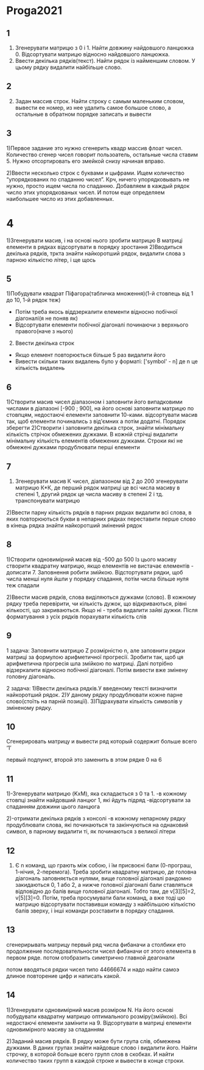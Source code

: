# Proga2021

## 1
1. Згенерувати матрицю з 0 і 1. Найти довжину найдовшого ланцюжка 0. Відсортувати матрицю відносно найдовшого ланцюжка.
2. Ввести декілька рядків(текст). Найти рядок із найменшим словом. У цьому рядку видалити найбільше слово.
## 2
2) Задан массив строк. Найти строку с самым маленьким словом, вывести ее номер, из нее удалить самое большое слово, а остальные в обратном порядке записать и вывести
## 3
1)Первое задание это нужно сгенерить квадр массив флоат чисел. Количество сгенер чисел говорит пользоатель, остальные числа ставим 5. Нужно отсортировать его змейкой снизу начиная вправо.

2)Ввести несколько строк с буквами и цыфрами. Ищем количество “упорядкованих по спаданню чисел”. Крч, ничего упорядковывать не нужно, просто ищем числа по спаданню. Добавляем в каждый рядок число этих упорядкованых чисел. И потом еще определяем наибольшее число из этих добавленных.
# 4
1)Згенерувати масив, і на основі нього зробити матрицю
В матриці елементи в рядках відсортувати в порядку 
зростання
2)Вводиться декілька рядків, тркта знайти найкоротший рядок, видалити слова з парною кількістю літер, і ще щось
## 5
1)Побудувати квадрат Піфагора(табличка множення)(1-й стовпець від 1 до 10, 1-й рядок теж)
- Потім треба якось віддзеркалити елементи відносно побічної діагоналі(я не поняв як)
- Відсортувати елементи побічної діагоналі починаючи з верхнього правого(наче з нього)
2) Ввести декілька строк
- Якщо елемент повторюється більше 5 раз видалити його
- Вивести скільки таких видалень було у форматі: ['symbol' - n] де n це кількість видалень
## 6
1)Створити масив чисел діапазоном і заповнити його випадковими числами в діапазоні [-900 ; 900], на його основі заповнити матрицю по стовпцям, недостаючі елементи заповнити 10-ками.
відсортувати масив так, щоб елементи починались з від'ємних а потім додатні. Порядок зберегти
2)Створити і заповнити декілька строк, знайти мінімальну кількість стрічок обмежених дужками. В кожній стрічці видалити мінімальну кількість елементів обмежених дужками. Строки які не обмежені дужками продублювати перші елементи
## 7
1) Згенерувати масив К чисел, діапазоном від 2 до 200
згенерувати матрицю К*К, де перший рядок матриці це всі числа масиву в степені 1, другий рядок це числа масиву в степені 2 і тд.
транспонувати матрицю

2)Ввести парну кількість рядків
в парних рядках видалити всі слова, в яких повторюються букви
в непарних рядках переставити перше слово в кінець рядка
знайти найкоротший змінений рядок
## 8
1)Створити одновимірний масив від -500 до 500 
Із цього масиву створити квадратну матрицю, якщо елементів не вистачає елементів - дописати 7. Заповнення робити змійкою. Відстортувати рядки, щоб числа менші нуля йшли у порядку спадання, потім числа більше нуля теж спадали

2)Ввести масив рядків, слова виділяються дужками (слово). В кожному рядку треба перевірити, чи кількість дужок, що відкриваються, рівні кількості, що закриваються. Якщо ні - треба видалити зайві дужки. Після форматування з усіх рядків порахувати кількість слів
## 9
1 задача: Заповнити матрицю Z розмірністю n, але заповнити рядки матриці за формулою арифметичної прогресії. Зробити так, щоб ця арифметична прогресія шла змійкою по матриці.
Далі потрібно відзеркалити відносно побічної діагоналі.
Потім вивести вже змінену головну діагональ.

2 задача:
1)Ввести декілька рядків.У введеному тексті визначити найкоротший рядок.
2)У даному рядку продублювати кожне парне слово(стоїть на парній позиції).
3)Підрахувати кількість символів у зміненому рядку.

## 10
Сгенерировать матрицу и вывести ряд который содержит больше всего ‘1’

первый подпункт, второй это заменить в этом рядке 0 на 6

## 11
1)-Згенерувати матрицю (KxM), яка складається з 0 та 1.
-в кожному стовпці знайти найдовший ланцюг 1, які йдуть підряд
-відсортувати за спаданням довжини цього ланцюга

2)-отримати декілька рядків з консолі
-в кожному непарному рядку продублювати слова, які починаються та закінчуються на однаковий символ, в парному видалити ті, як починаються з великої літери

## 12
1. Є n команд, що грають між собою, і їм присвоєні бали (0-програш, 1-нічия, 2-перемога). Треба зробити квадратну матрицю, де головна діагональ заповняється нулями, вище головної діагоналі рандомно закидаються 0, 1 або 2, а нижче головної діагоналі бали ставляться відповідно до балів вище головної діагоналі. Тобто там, де v[3][5]=2, v[5][3]=0. 
Потім, треба просумувати бали команд, а вже тоді цю матрицю відсортувати поставивши команду з найбільшою кількістю балів зверху, і інші команди розставити в порядку спадання.

## 13
сгенерирывать матрицу первый ряд числа фибаначи а столбики ето продолжение последовательности чисел фибаначи от этого елемента в первом ряде. потом отобразить симетрично главной деагонали

потом вводяться рядки чисел типо 44666674 и надо найти самоэ длиное повторение цифр и написать какой.

## 14
1)Згенерувати одновимірний масив розміром N. На його основі побудувати квадратну матрицю оптимального розміру(змійкою). Всі недостаючі елементи замінити на 9. Відсортувати в матриці елементи одновимірного масиву за спаданням

2)Заданий масив рядків. В рядку може бути група слів, обмежена дужками. В даних групах знайти найдовше слово і видалити його. Найти строчку, в которой больше всего групп слов в скобках. И найти количество таких групп в каждой строке и вывести в конце строки.
